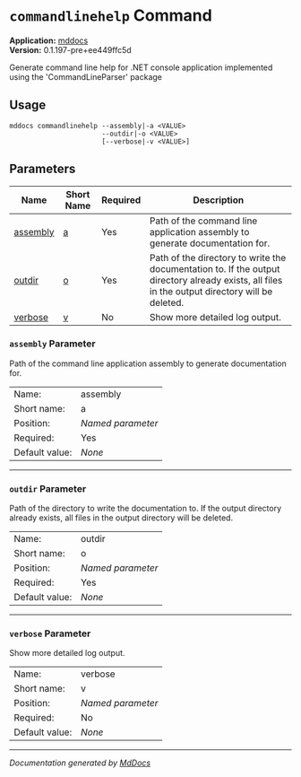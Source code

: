 # `commandlinehelp` Command

**Application:** [mddocs](../commandline.md)  
**Version:** 0.1.197\-pre+ee449ffc5d

Generate command line help for .NET console application implemented using the 'CommandLineParser' package

## Usage

```
mddocs commandlinehelp --assembly|-a <VALUE>
                       --outdir|-o <VALUE>
                       [--verbose|-v <VALUE>]
```

## Parameters

| Name                            | Short Name               | Required | Description                                                                                                                                     |
| ------------------------------- | ------------------------ | -------- | ----------------------------------------------------------------------------------------------------------------------------------------------- |
| [assembly](#assembly-parameter) | [a](#assembly-parameter) | Yes      | Path of the command line application assembly to generate documentation for.                                                                    |
| [outdir](#outdir-parameter)     | [o](#outdir-parameter)   | Yes      | Path of the directory to write the documentation to. If the output directory already exists, all files in the output directory will be deleted. |
| [verbose](#verbose-parameter)   | [v](#verbose-parameter)  | No       | Show more detailed log output.                                                                                                                  |

### `assembly` Parameter

Path of the command line application assembly to generate documentation for.

|                |                   |
| -------------- | ----------------- |
| Name:          | assembly          |
| Short name:    | a                 |
| Position:      | *Named parameter* |
| Required:      | Yes               |
| Default value: | *None*            |
___

### `outdir` Parameter

Path of the directory to write the documentation to. If the output directory already exists, all files in the output directory will be deleted.

|                |                   |
| -------------- | ----------------- |
| Name:          | outdir            |
| Short name:    | o                 |
| Position:      | *Named parameter* |
| Required:      | Yes               |
| Default value: | *None*            |
___

### `verbose` Parameter

Show more detailed log output.

|                |                   |
| -------------- | ----------------- |
| Name:          | verbose           |
| Short name:    | v                 |
| Position:      | *Named parameter* |
| Required:      | No                |
| Default value: | *None*            |
___

*Documentation generated by [MdDocs](https://github.com/ap0llo/mddocs)*
